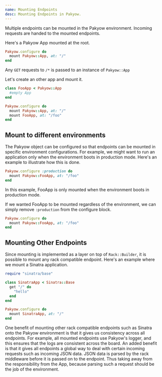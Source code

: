 ```yaml
---
name: Mounting Endpoints
desc: Mounting Endpoints in Pakyow.
---
```




Multiple endpoints can be mounted in the Pakyow environment. Incoming requests
are handed to the mounted endpoints.

Here's a Pakyow App mounted at the root.

``` ruby
Pakyow.configure do
  mount Pakyow::App, at: "/"
end
```

Any `GET` requests to `/*` is passed to an instance of `Pakyow::App`

Let's create an other app and mount it.

``` ruby
class FooApp < Pakyow::App
  #empty App
end

Pakyow.configure do
  mount Pakyow::App, at: "/"
  mount FooApp, at: "/foo"
end
```


## Mount to different environments

The Pakyow object can be configured so that endpoints can be mounted in specific
environment configurations. For example, we might want to run an application
only when the environment boots in production mode. Here's an example to
illustrate how this is done.

``` ruby
Pakyow.configure :production do
  mount Pakyow::FooApp, at: "/foo"
end
```

In this example, FooApp is only mounted when the environment boots in 
production mode.

If we wanted FooApp to be mounted regardless of the environment, we 
can simply remove `:production` from the configure block.

```ruby
Pakyow.configure do
  mount Pakyow::FooApp, at: "/foo"
end
```

## Mounting Other Endpoints
Since mounting is implemented as a layer on top of `Rack::Builder`, it is possible to
mount any rack compatible endpoint. Here's an example where we mount a Sinatra
application.

```ruby 
require "sinatra/base"

class SinatraApp < Sinatra::Base
  get "/" do
    "hello"
  end
end

Pakyow.configure do
  mount SinatraApp, at: "/"
end
```

One benefit of mounting other rack compatible endpoints such as Sinatra onto the
Pakyow environment is that it gives us consistency across all endpoints. For
example, all mounted endpoints use Pakyow's logger, and this ensures that the
logs are consistent across the board. An added benefit is that it gives all
endpoints a global way to deal with certain incoming requests such as incoming
JSON data. JSON data is parsed by the rack middleware before it is passed on to
the endpoint. Thus taking away from the responsibility from the App, because
parsing such a request should be the job of the environment.
